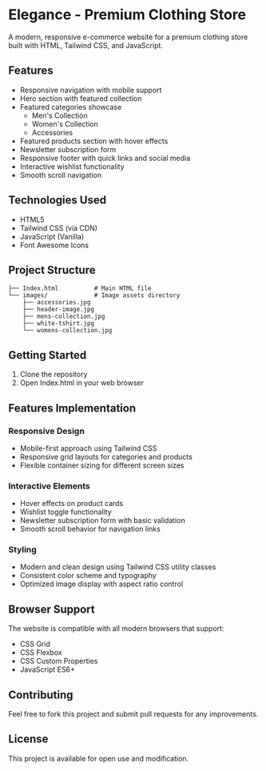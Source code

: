 # Elegance - Premium Clothing Store
A modern, responsive e-commerce website for a premium clothing store built with HTML, Tailwind CSS, and JavaScript.

## Features
- Responsive navigation with mobile support
- Hero section with featured collection
- Featured categories showcase
  - Men's Collection
  - Women's Collection
  - Accessories
- Featured products section with hover effects
- Newsletter subscription form
- Responsive footer with quick links and social media
- Interactive wishlist functionality
- Smooth scroll navigation
## Technologies Used
- HTML5
- Tailwind CSS (via CDN)
- JavaScript (Vanilla)
- Font Awesome Icons
## Project Structure
```
├── Index.html          # Main HTML file
└── images/             # Image assets directory
    ├── accessories.jpg
    ├── header-image.jpg
    ├── mens-collection.jpg
    ├── white-tshirt.jpg
    └── womens-collection.jpg
```
## Getting Started
1. Clone the repository
2. Open Index.html in your web browser
## Features Implementation
### Responsive Design
- Mobile-first approach using Tailwind CSS
- Responsive grid layouts for categories and products
- Flexible container sizing for different screen sizes
### Interactive Elements
- Hover effects on product cards
- Wishlist toggle functionality
- Newsletter subscription form with basic validation
- Smooth scroll behavior for navigation links
### Styling
- Modern and clean design using Tailwind CSS utility classes
- Consistent color scheme and typography
- Optimized image display with aspect ratio control
## Browser Support
The website is compatible with all modern browsers that support:

- CSS Grid
- CSS Flexbox
- CSS Custom Properties
- JavaScript ES6+
## Contributing
Feel free to fork this project and submit pull requests for any improvements.

## License
This project is available for open use and modification.